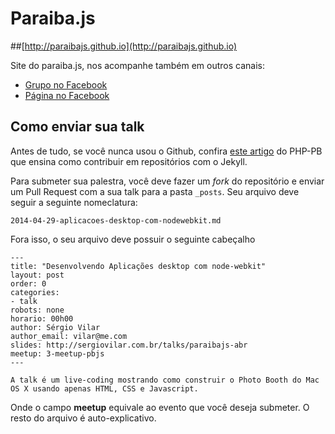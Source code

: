 Paraiba.js
==================

##[http://paraibajs.github.io](http://paraibajs.github.io)

Site do paraiba.js, nos acompanhe também em outros canais:

* [Grupo no Facebook](https://www.facebook.com/groups/paraibajs/)
* [Página no Facebook](https://www.facebook.com/paraibajs/)

## Como enviar sua talk

Antes de tudo, se você nunca usou o Github, confira [este artigo](http://php-pb.net/2014/04/29/contribuindo-com-artigos/) do PHP-PB que ensina como contribuir em repositórios com o Jekyll.

Para submeter sua palestra, você deve fazer um *fork* do repositório e enviar um Pull Request com a sua talk para a pasta `_posts`. Seu arquivo deve seguir a seguinte nomeclatura:

    2014-04-29-aplicacoes-desktop-com-nodewebkit.md
    
Fora isso, o seu arquivo deve possuir o seguinte cabeçalho    

    ---
    title: "Desenvolvendo Aplicações desktop com node-webkit"
    layout: post
    order: 0
    categories:
    - talk
    robots: none
    horario: 00h00
    author: Sérgio Vilar
    author_email: vilar@me.com
    slides: http://sergiovilar.com.br/talks/paraibajs-abr
    meetup: 3-meetup-pbjs
    ---
    
    A talk é um live-coding mostrando como construir o Photo Booth do Mac OS X usando apenas HTML, CSS e Javascript.
    
Onde o campo **meetup** equivale ao evento que você deseja submeter. O resto do arquivo é auto-explicativo.
